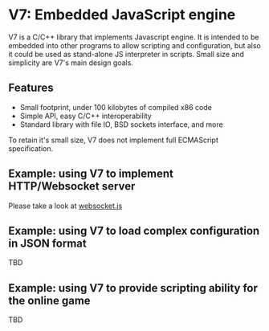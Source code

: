 V7: Embedded JavaScript engine 
==============================

V7 is a C/C++ library that implements Javascript engine. It is intended
to be embedded into other programs to allow scripting and configuration,
but also it could be used as stand-alone JS interpreter in scripts.
Small size and simplicity are V7's main design goals.

## Features
- Small footprint, under 100 kilobytes of compiled x86 code
- Simple API, easy C/C++ interoperability
- Standard library with file IO, BSD sockets interface, and more

To retain it's small size, V7 does not implement full ECMAScript specification.

## Example: using V7 to implement HTTP/Websocket server

Please take a look at [websocket.js](https://github.com/cesanta/websocket.js)

## Example: using V7 to load complex configuration in JSON format

TBD

## Example: using V7 to provide scripting ability for the online game

TBD